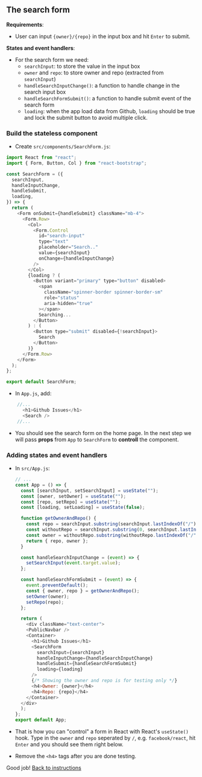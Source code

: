 ## The search form

**Requirements**: 

* User can input `{owner}/{repo}` in the input box and hit `Enter` to submit.  

**States and event handlers**:

- For the search form we need:
  - `searchInput`: to store the value in the input box
  - `owner` and `repo`: to store owner and repo (extracted from `searchInput`)
  - `handleSearchInputChange()`: a function to handle change in the search input box
  - `handleSearchFormSubmit()`: a function to handle submit event of the search form
  - `loading`: when the app load data from Github, `loading` should be true and lock the submit button to avoid multiple click.

### Build the stateless component

* Create `src/components/SearchForm.js`:

```javascript
import React from "react";
import { Form, Button, Col } from "react-bootstrap";

const SearchForm = ({
  searchInput,
  handleInputChange,
  handleSubmit,
  loading,
}) => {
  return (
    <Form onSubmit={handleSubmit} className="mb-4">
      <Form.Row>
        <Col>
          <Form.Control
            id="search-input"
            type="text"
            placeholder="Search.."
            value={searchInput}
            onChange={handleInputChange}
          />
        </Col>
        {loading ? (
          <Button variant="primary" type="button" disabled>
            <span
              className="spinner-border spinner-border-sm"
              role="status"
              aria-hidden="true"
            ></span>
            Searching...
          </Button>
        ) : (
          <Button type="submit" disabled={!searchInput}>
            Search
          </Button>
        )}
      </Form.Row>
    </Form>
  );
};

export default SearchForm;
```

* In `App.js`, add:

```javascript
    //...
      <h1>Github Issues</h1>
      <Search />
    //...
```

* You should see the search form on the home page. In the next step we will pass **props** from `App` to `SearchForm` to **controll** the component.

### Adding states and event handlers


 
- In `src/App.js`:

  ```javascript
  // ...
  const App = () => {
    const [searchInput, setSearchInput] = useState("");
    const [owner, setOwner] = useState("");
    const [repo, setRepo] = useState("");
    const [loading, setLoading] = useState(false);

    function getOwnerAndRepo() {
      const repo = searchInput.substring(searchInput.lastIndexOf("/") + 1);
      const withoutRepo = searchInput.substring(0, searchInput.lastIndexOf("/"));
      const owner = withoutRepo.substring(withoutRepo.lastIndexOf("/") + 1);
      return { repo, owner };
    }

    const handleSearchInputChange = (event) => {
      setSearchInput(event.target.value);
    };

    const handleSearchFormSubmit = (event) => {
      event.preventDefault();
      const { owner, repo } = getOwnerAndRepo();
      setOwner(owner);
      setRepo(repo);
    };

    return (
      <div className="text-center">
      <PublicNavbar />
      <Container>
        <h1>Github Issues</h1>
        <SearchForm
          searchInput={searchInput}
          handleInputChange={handleSearchInputChange}
          handleSubmit={handleSearchFormSubmit}
          loading={loading}
        />
        {/* Showing the owner and repo is for testing only */}
        <h4>Owner: {owner}</h4>
        <h4>Repo: {repo}</h4>
      </Container>
    </div>
    );
  };
  export default App;
  ```

- That is how you can "control" a form in React with React's `useState()` hook. Type in the `owner` and `repo` seperated by `/`, e.g. `facebook/react`, hit `Enter` and you should see them right below.

- Remove the `<h4>` tags after you are done testing.


Good job! [Back to instructions](../README.md)